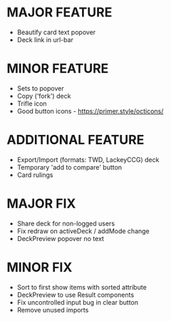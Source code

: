 # MAJOR FEATURE
* Beautify card text popover
* Deck link in url-bar
# MINOR FEATURE
* Sets to popover
* Copy ('fork') deck
* Trifle icon
* Good button icons - https://primer.style/octicons/
# ADDITIONAL FEATURE
* Export/Import (formats: TWD, LackeyCCG) deck
* Temporary 'add to compare' button
* Card rulings
# MAJOR FIX
* Share deck for non-logged users
* Fix redraw on activeDeck / addMode change
* DeckPreview popover no text
# MINOR FIX
* Sort to first show items with sorted attribute
* DeckPreview to use Result components
* Fix uncontrolled input bug in clear button
* Remove unused imports
